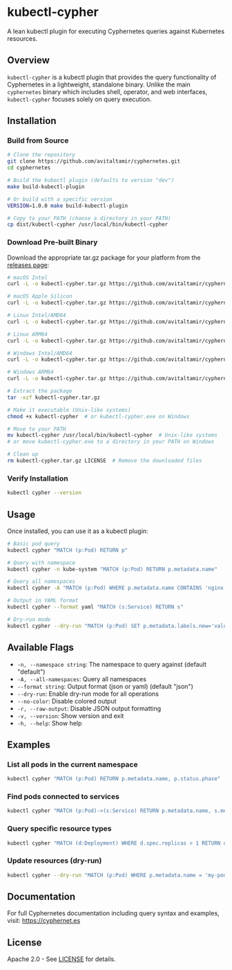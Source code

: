 # kubectl-cypher

A lean kubectl plugin for executing Cyphernetes queries against Kubernetes resources.

## Overview

`kubectl-cypher` is a kubectl plugin that provides the query functionality of Cyphernetes in a lightweight, standalone binary. Unlike the main `cyphernetes` binary which includes shell, operator, and web interfaces, `kubectl-cypher` focuses solely on query execution.

## Installation

### Build from Source

```bash
# Clone the repository
git clone https://github.com/avitaltamir/cyphernetes.git
cd cyphernetes

# Build the kubectl plugin (defaults to version "dev")
make build-kubectl-plugin

# Or build with a specific version
VERSION=1.0.0 make build-kubectl-plugin

# Copy to your PATH (choose a directory in your PATH)
cp dist/kubectl-cypher /usr/local/bin/kubectl-cypher
```

### Download Pre-built Binary

Download the appropriate tar.gz package for your platform from the [releases page](https://github.com/avitaltamir/cyphernetes/releases):

```bash
# macOS Intel
curl -L -o kubectl-cypher.tar.gz https://github.com/avitaltamir/cyphernetes/releases/latest/download/kubectl-cypher-darwin-amd64.tar.gz

# macOS Apple Silicon
curl -L -o kubectl-cypher.tar.gz https://github.com/avitaltamir/cyphernetes/releases/latest/download/kubectl-cypher-darwin-arm64.tar.gz

# Linux Intel/AMD64
curl -L -o kubectl-cypher.tar.gz https://github.com/avitaltamir/cyphernetes/releases/latest/download/kubectl-cypher-linux-amd64.tar.gz

# Linux ARM64
curl -L -o kubectl-cypher.tar.gz https://github.com/avitaltamir/cyphernetes/releases/latest/download/kubectl-cypher-linux-arm64.tar.gz

# Windows Intel/AMD64
curl -L -o kubectl-cypher.tar.gz https://github.com/avitaltamir/cyphernetes/releases/latest/download/kubectl-cypher-windows-amd64.tar.gz

# Windows ARM64
curl -L -o kubectl-cypher.tar.gz https://github.com/avitaltamir/cyphernetes/releases/latest/download/kubectl-cypher-windows-arm64.tar.gz

# Extract the package
tar -xzf kubectl-cypher.tar.gz

# Make it executable (Unix-like systems)
chmod +x kubectl-cypher  # or kubectl-cypher.exe on Windows

# Move to your PATH
mv kubectl-cypher /usr/local/bin/kubectl-cypher  # Unix-like systems
# or move kubectl-cypher.exe to a directory in your PATH on Windows

# Clean up
rm kubectl-cypher.tar.gz LICENSE  # Remove the downloaded files
```

### Verify Installation

```bash
kubectl cypher --version
```

## Usage

Once installed, you can use it as a kubectl plugin:

```bash
# Basic pod query
kubectl cypher "MATCH (p:Pod) RETURN p"

# Query with namespace
kubectl cypher -n kube-system "MATCH (p:Pod) RETURN p.metadata.name"

# Query all namespaces
kubectl cypher -A "MATCH (p:Pod) WHERE p.metadata.name CONTAINS 'nginx' RETURN p"

# Output in YAML format
kubectl cypher --format yaml "MATCH (s:Service) RETURN s"

# Dry-run mode
kubectl cypher --dry-run "MATCH (p:Pod) SET p.metadata.labels.new='value' RETURN p"
```

## Available Flags

- `-n, --namespace string`: The namespace to query against (default "default")
- `-A, --all-namespaces`: Query all namespaces
- `--format string`: Output format (json or yaml) (default "json")
- `--dry-run`: Enable dry-run mode for all operations
- `--no-color`: Disable colored output
- `-r, --raw-output`: Disable JSON output formatting
- `-v, --version`: Show version and exit
- `-h, --help`: Show help

## Examples

### List all pods in the current namespace
```bash
kubectl cypher "MATCH (p:Pod) RETURN p.metadata.name, p.status.phase"
```

### Find pods connected to services
```bash
kubectl cypher "MATCH (p:Pod)->(s:Service) RETURN p.metadata.name, s.metadata.name"
```

### Query specific resource types
```bash
kubectl cypher "MATCH (d:Deployment) WHERE d.spec.replicas > 1 RETURN d.metadata.name, d.spec.replicas"
```

### Update resources (dry-run)
```bash
kubectl cypher --dry-run "MATCH (p:Pod) WHERE p.metadata.name = 'my-pod' SET p.metadata.labels.environment = 'production'"
```

## Documentation

For full Cyphernetes documentation including query syntax and examples, visit:
https://cyphernet.es

## License

Apache 2.0 - See [LICENSE](../../LICENSE) for details. 
